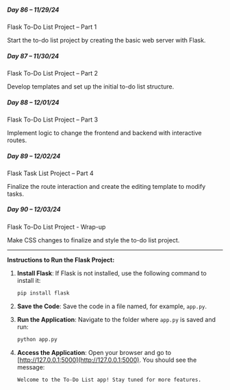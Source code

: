 ##### Day 86 – 11/29/24

Flask To-Do List Project – Part 1

Start the to-do list project by creating the basic web server with Flask.

##### Day 87 – 11/30/24

Flask To-Do List Project – Part 2

Develop templates and set up the initial to-do list structure.

##### Day 88 – 12/01/24

Flask To-Do List Project – Part 3

Implement logic to change the frontend and backend with interactive routes.

##### Day 89 – 12/02/24

Flask Task List Project – Part 4

Finalize the route interaction and create the editing template to modify tasks.

##### Day 90 – 12/03/24

Flask To-Do List Project - Wrap-up

Make CSS changes to finalize and style the to-do list project.



---

**Instructions to Run the Flask Project:**
1. **Install Flask**:
   If Flask is not installed, use the following command to install it:
   ```bash
   pip install flask
   ```

2. **Save the Code**:
   Save the code in a file named, for example, `app.py`.

3. **Run the Application**:
   Navigate to the folder where `app.py` is saved and run:
   ```bash
   python app.py
   ```

4. **Access the Application**:
   Open your browser and go to [http://127.0.0.1:5000](http://127.0.0.1:5000). You should see the message: 
   ```
   Welcome to the To-Do List app! Stay tuned for more features.
   ```

